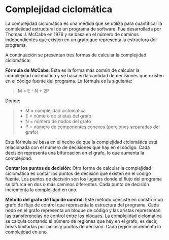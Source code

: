 # Complejidad ciclomática

La complejidad ciclomática es una medida que se utiliza para cuantificar la complejidad estructural de un programa de software. Fue desarrollada por Thomas J. McCabe en 1976 y se basa en el número de caminos independientes que existen en un grafo que representa la estructura del programa.

A continuación se presentan tres formas de calcular la complejidad ciclomática:

**Fórmula de McCabe**: Esta es la forma más común de calcular la complejidad ciclomática y se basa en la cantidad de decisiones que existen en el código fuente del programa. La fórmula es la siguiente:
> M = E - N + 2P

Donde:

> - M = complejidad ciclomática
> - E = número de aristas del grafo
> - N = número de nodos del grafo
> - P = número de componentes conexos (porciones separadas del grafo)

Esta fórmula se basa en el hecho de que la complejidad ciclomática está relacionada con el número de decisiones que hay en el código. Cada decisión representa una bifurcación en el grafo, lo que aumenta la complejidad.

**Contar los puntos de decisión:** Otra forma de calcular la complejidad ciclomática es contar los puntos de decisión que existen en el código fuente. Los puntos de decisión son los lugares donde el flujo del programa se bifurca en dos o más caminos diferentes. Cada punto de decisión incrementa la complejidad en uno.

**Método del grafo de flujo de control:** Este método consiste en construir un grafo de flujo de control que representa la estructura del programa. Cada nodo en el grafo representa un bloque de código y las aristas representan las transferencias de control entre los bloques. La complejidad ciclomática se calcula contando el número de regiones que hay en el grafo, es decir, áreas limitadas por ciclos y puntos de decisión. Cada región incrementa la complejidad en uno.
